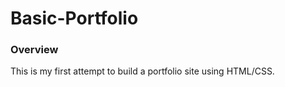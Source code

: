 # Basic-Portfolio

### Overview

This is my first attempt to build a portfolio site using HTML/CSS.
